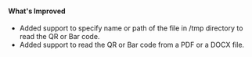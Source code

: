 #### What's Improved
 - Added support to specify name or path of the file in /tmp directory to read the QR or Bar code. 
 - Added support to read the QR or Bar code from a PDF or a DOCX file.